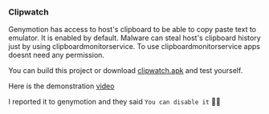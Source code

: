 ### Clipwatch

Genymotion has access to host's clipboard to be able to copy paste text to emulator. 
It is enabled by default. Malware can steal host's clipboard history just by using clipboardmonitorservice.
To use clipboardmonitorservice apps doesnt need any permission. 

You can build this project or download [clipwatch.apk](clipwatch.apk) and test yourself.

Here is the demonstration [video](https://www.youtube.com/watch?v=Tod8Q6sf0P8)


I reported it to genymotion and they said `You can disable it` :man_shrugging:
